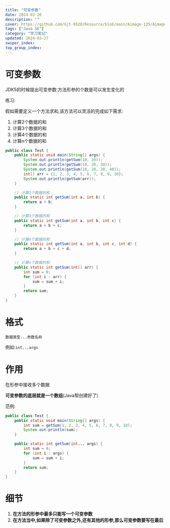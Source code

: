 ```yaml
---
title: "可变参数"
date: 2024-03-26
description: ""
cover: https://github.com/Gjt-9520/Resource/blob/main/Aimage-135/Aimage38.jpg?raw=true
tags: ["Java SE"]
category: "学习笔记"
updated: 2024-03-27
swiper_index: 
top_group_index: 
---
```


# 可变参数

JDK5的时候提出可变参数:方法形参的个数是可以发生变化的

练习:

假如需要定义一个方法求和,该方法可以灵活的完成如下需求:                
1. 计算2个数据的和             
2. 计算3个数据的和              
3. 计算4个数据的和                  
4. 计算n个数据的和      

```java
public class Test {
    public static void main(String[] args) {
        System.out.println(getSum(10, 20));
        System.out.println(getSum(10, 20, 30));
        System.out.println(getSum(10, 20, 30, 40));
        int[] arr = {1, 2, 3, 4, 5, 6, 7, 8, 9, 10};
        System.out.println(getSum(arr));
    }

    // 计算2个数据的和
    public static int getSum(int a, int b) {
        return a + b;
    }

    // 计算3个数据的和
    public static int getSum(int a, int b, int c) {
        return a + b + c;
    }

    // 计算4个数据的和
    public static int getSum(int a, int b, int c, int d) {
        return a + b + c + d;
    }

    // 计算n个数据的和
    public static int getSum(int[] arr) {
        int sum = 0;
        for (int i : arr) {
            sum = sum + i;
        }
        return sum;
    }
}
```

# 格式

`数据类型...参数名称`

例如:`int...args`

# 作用

在形参中接收多个数据

**可变参数的底层就是一个数组**(Java帮创建好了)

范例:

```java
public class Test {
    public static void main(String[] args) {
        int sum = getSum(1, 2, 3, 4, 5, 6, 7, 8, 9, 10);
        System.out.println(sum);
    }

    public static int getSum(int... args) {
        int sum = 0;
        for (int i : args) {
            sum = sum + i;
        }
        return sum;
    }
}
```

# 细节

1. **在方法的形参中最多只能写一个可变参数**
2. **在方法当中,如果除了可变参数之外,还有其他的形参,那么可变参数要写在最后**